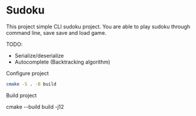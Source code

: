
# Sudoku

This project simple CLI sudoku project.
You are able to play sudoku through command line, save save and load game.

TODO:
- Serialize/deserialize
- Autocomplete (Backtracking algorithm)

Configure project

```bash
cmake -S . -B build
```

Build project

cmake --build build -j12